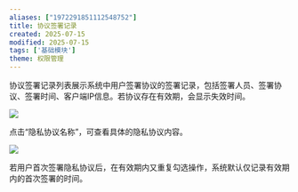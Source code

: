 ```yaml
---
aliases: ["1972291851112548752"]
title: 协议签署记录
created: 2025-07-15
modified: 2025-07-15
tags: ['基础模块']
theme: 权限管理
---
```


协议签署记录列表展示系统中用户签署协议的签署记录，包括签署人员、签署协议、签署时间、客户端IP信息。若协议存在有效期，会显示失效时间。

![](96938293907a3e81c90526922b541195.jpg)

点击“隐私协议名称”，可查看具体的隐私协议内容。

![](590a7f3b1844e67af63262226617fc2f.jpg)

若用户首次签署隐私协议后，在有效期内又重复勾选操作，系统默认仅记录有效期内的首次签署的时间。
